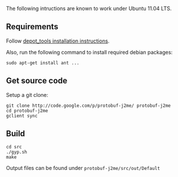 The following intructions are known to work under Ubuntu 11.04 LTS.

## Requirements ##

Follow [depot\_tools installation instructions](http://dev.chromium.org/developers/how-tos/install-depot-tools).

Also, run the following command to install required debian packages:
```
sudo apt-get install ant ...
```

## Get source code ##

Setup a git clone:
```
git clone http://code.google.com/p/protobuf-j2me/ protobuf-j2me
cd protobuf-j2me
gclient sync
```

## Build ##
```
cd src
./gyp.sh
make
```

Output files can be found under `protobuf-j2me/src/out/Default`